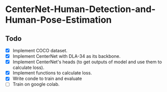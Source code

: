# CenterNet-Human-Detection-and-Human-Pose-Estimation

## Todo
- [x] Implement COCO dataset.
- [x] Implement CenterNet with DLA-34 as its backbone.
- [x] Implement CenterNet's heads (to get outputs of model and use them to calculate loss).
- [x] Implement functions to calculate loss.
- [x] Write conde to train and evaluate
- [ ] Train on google colab.
